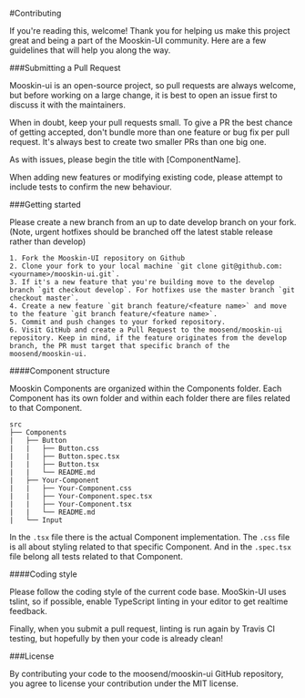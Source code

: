 #Contributing

If you're reading this, welcome! Thank you for helping us make this project great and being a part of the Mooskin-UI community. Here are a few guidelines that will help you along the way.

###Submitting a Pull Request

Mooskin-ui is an open-source project, so pull requests are always welcome, but before working on a large change, it is best to open an issue first to discuss it with the maintainers.

When in doubt, keep your pull requests small. To give a PR the best chance of getting accepted, don't bundle more than one feature or bug fix per pull request. It's always best to create two smaller PRs than one big one.

As with issues, please begin the title with [ComponentName].

When adding new features or modifying existing code, please attempt to include tests to confirm the new behaviour.

###Getting started

Please create a new branch from an up to date develop branch on your fork. (Note, urgent hotfixes should be branched off the latest stable release rather than develop)

    1. Fork the Mooskin-UI repository on Github
    2. Clone your fork to your local machine `git clone git@github.com:<yourname>/mooskin-ui.git`.
    3. If it's a new feature that you're building move to the develop branch `git checkout develop`. For hotfixes use the master branch `git checkout master`.
    4. Create a new feature `git branch feature/<feature name>` and move to the feature `git branch feature/<feature name>`.
    5. Commit and push changes to your forked repository.
    6. Visit GitHub and create a Pull Request to the moosend/mooskin-ui repository. Keep in mind, if the feature originates from the develop branch, the PR must target that specific branch of the moosend/mooskin-ui.

####Component structure

Mooskin Components are organized within the Components folder. Each Component has its own folder and within each folder there are files related to that Component.

```
src
├── Components
|   ├── Button
|   |   ├── Button.css
|   |   ├── Button.spec.tsx
|   |   ├── Button.tsx
|   |   └── README.md
|   ├── Your-Component
|   |   ├── Your-Component.css
|   |   ├── Your-Component.spec.tsx
|   |   ├── Your-Component.tsx
|   |   └── README.md
|   └── Input

```

In the `.tsx` file there is the actual Component implementation. The `.css` file is all about styling related to that specific Component. And in the `.spec.tsx` file belong all tests related to that Component.


####Coding style

Please follow the coding style of the current code base. MooSkin-UI uses tslint, so if possible, enable TypeScript linting in your editor to get realtime feedback.

Finally, when you submit a pull request, linting is run again by Travis CI testing, but hopefully by then your code is already clean!

###License

By contributing your code to the moosend/mooskin-ui GitHub repository, you agree to license your contribution under the MIT license.